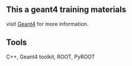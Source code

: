 ## This a geant4 training materials

visit <a href="https://geant4.cern.ch">Geant4</a> for more information.




## Tools

C++, Geant4 toolkit, ROOT, PyROOT


